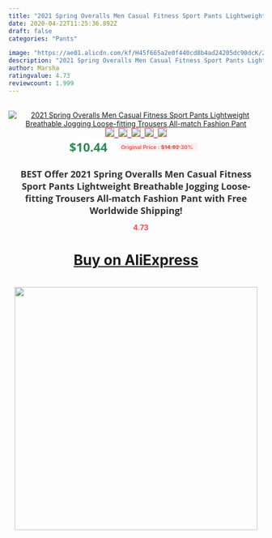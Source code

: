 ```yaml
---
title: "2021 Spring Overalls Men Casual Fitness Sport Pants Lightweight Breathable Jogging Loose-fitting Trousers All-match Fashion Pant"
date: 2020-04-22T11:25:36.892Z
draft: false
categories: "Pants"

image: "https://ae01.alicdn.com/kf/H45f665a2e0f440cd8b4ad24205dc90dcK/2021-Spring-Overalls-Men-Casual-Fitness-Sport-Pants-Lightweight-Breathable-Jogging-Loose-fitting-Trousers-All-match.jpg"
description: "2021 Spring Overalls Men Casual Fitness Sport Pants Lightweight Breathable Jogging Loose-fitting Trousers All-match Fashion Pant"
author: Marsha
ratingvalue: 4.73
reviewcount: 1.999
---
```

<br>
<div style="text-align: center;">
<a href="https://s.click.aliexpress.com/e/_AsHMo9" target="_blank" rel="nofollow noopener noreferrer"><img alt="2021 Spring Overalls Men Casual Fitness Sport Pants Lightweight Breathable Jogging Loose-fitting Trousers All-match Fashion Pant" class="magnifier-image" src="https://ae01.alicdn.com/kf/H45f665a2e0f440cd8b4ad24205dc90dcK/2021-Spring-Overalls-Men-Casual-Fitness-Sport-Pants-Lightweight-Breathable-Jogging-Loose-fitting-Trousers-All-match.jpg_640x640.jpg">
<br>
<img style="border:1px solid salmon" src="https://ae01.alicdn.com/kf/H45f665a2e0f440cd8b4ad24205dc90dcK/2021-Spring-Overalls-Men-Casual-Fitness-Sport-Pants-Lightweight-Breathable-Jogging-Loose-fitting-Trousers-All-match.jpg_120x120.jpg">&nbsp;&nbsp;<img style="border:1px solid salmon" src="https://ae01.alicdn.com/kf/Hf937004858cd4cd3ae6dcefa61f35ff8t/2021-Spring-Overalls-Men-Casual-Fitness-Sport-Pants-Lightweight-Breathable-Jogging-Loose-fitting-Trousers-All-match.jpg_120x120.jpg">&nbsp;&nbsp;<img style="border:1px solid salmon" src="https://ae01.alicdn.com/kf/Hb3a53edb242a4d888ce3800def32263cN/2021-Spring-Overalls-Men-Casual-Fitness-Sport-Pants-Lightweight-Breathable-Jogging-Loose-fitting-Trousers-All-match.jpg_120x120.jpg">&nbsp;&nbsp;<img style="border:1px solid salmon" src="https://ae01.alicdn.com/kf/H8b38679011fc4937bbd96394cc13013cO/2021-Spring-Overalls-Men-Casual-Fitness-Sport-Pants-Lightweight-Breathable-Jogging-Loose-fitting-Trousers-All-match.jpg_120x120.jpg">&nbsp;&nbsp;<img style="border:1px solid salmon" src="https://ae01.alicdn.com/kf/H2f7e1cf574924bf1b459040abbc2bcf0z/2021-Spring-Overalls-Men-Casual-Fitness-Sport-Pants-Lightweight-Breathable-Jogging-Loose-fitting-Trousers-All-match.jpg_120x120.jpg"></a></div><br0>
<div style="text-align: center;"><span style="background-color: white; border: 0px; box-sizing: border-box; color: seagreen; display: inline-block; font-family: &quot;open sans&quot; , &quot;arial&quot; , &quot;helvetica&quot; , sans-serif , &quot;heiti&quot;; font-size: 24px; font-stretch: inherit; font-weight: 700; line-height: inherit; margin: 0px 10px 0px 0px; padding: 0px; vertical-align: middle;">$10.44 </span>
<span style="background: rgb(255 , 241 , 241); border-radius: 3px; border: 0px; box-sizing: border-box; color: #ff4747; display: inline-block; font-family: inherit; font-size: 12px; font-stretch: inherit; font-style: inherit; font-variant: inherit; font-weight: 600; line-height: inherit; margin: 0px; padding: 2px 5px; transform: scale(0.9); vertical-align: middle;">Original Price : <b style="text-decoration: line-through;">$14.92 </b> 30%&nbsp;&nbsp;</span></div>
<h1 style="color: #333333; display: inline-block; font-family: &quot;open sans&quot; , &quot;arial&quot; , &quot;helvetica&quot; , sans-serif , &quot;heiti&quot;; font-size: 18px; font-stretch: inherit; font-weight: 700; text-align: center;">BEST Offer 2021 Spring Overalls Men Casual Fitness Sport Pants Lightweight Breathable Jogging Loose-fitting Trousers All-match Fashion Pant with Free Worldwide Shipping!</h1>
<div style="color: #ff4747; text-align: center;">
<img src="https://4.bp.blogspot.com/-M0ZcTcb-5uY/XleCXlxnR4I/AAAAAAAAAEc/OrjgMkXV1oMQFaCRZj5HQwOCBcu3w1FegCPcBGAYYCw/s1600/star.png" style="height: 15px;">&nbsp;<b>4.73</b></div>
<div class="button_cont" align="center"><a class="buynow_a" href="https://s.click.aliexpress.com/e/_AsHMo9" target="_blank" rel="nofollow noopener noreferrer"><H1>Buy on AliExpress</H1></a></div><br>
<div class="separator" style="clear: both; text-align: center;">
<img src="https://lh3.googleusercontent.com/-pTy5HemUv9M/XlePHvY0dAI/AAAAAAAAAE4/0nX5iRUoIWY8eMW9Dpxeirr157OZliDIgCLcBGAsYHQ/s1600/badge.gif" width="480">
</div>
